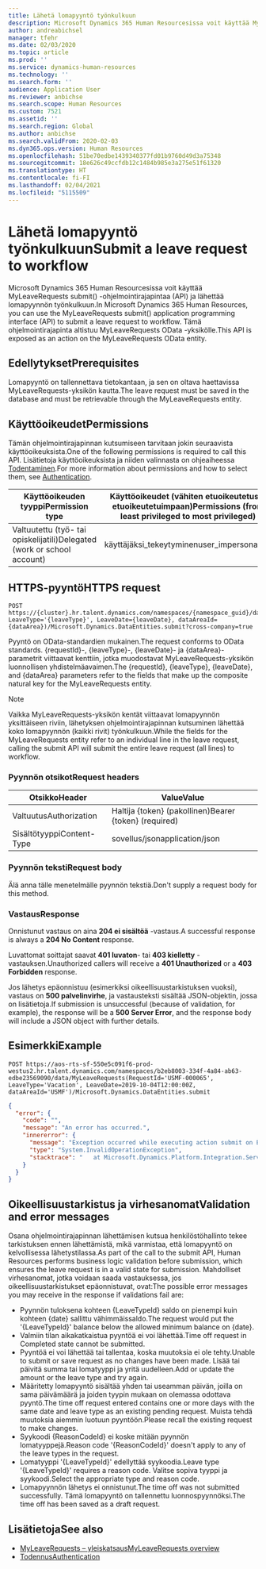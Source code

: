```yaml
---
title: Lähetä lomapyyntö työnkulkuun
description: Microsoft Dynamics 365 Human Resourcesissa voit käyttää MyLeaveRequests submit() -ohjelmointirajapintaa (API) ja lähettää lomapyynnön työnkulkuun.
author: andreabichsel
manager: tfehr
ms.date: 02/03/2020
ms.topic: article
ms.prod: ''
ms.service: dynamics-human-resources
ms.technology: ''
ms.search.form: ''
audience: Application User
ms.reviewer: anbichse
ms.search.scope: Human Resources
ms.custom: 7521
ms.assetid: ''
ms.search.region: Global
ms.author: anbichse
ms.search.validFrom: 2020-02-03
ms.dyn365.ops.version: Human Resources
ms.openlocfilehash: 51be70edbe1439340377fd01b9760d49d3a75348
ms.sourcegitcommit: 18e626c49ccfdb12c1484b985e3a275e51f61320
ms.translationtype: HT
ms.contentlocale: fi-FI
ms.lasthandoff: 02/04/2021
ms.locfileid: "5115509"
---
```

# <a name="submit-a-leave-request-to-workflow"></a><span data-ttu-id="db9f9-103">Lähetä lomapyyntö työnkulkuun</span><span class="sxs-lookup"><span data-stu-id="db9f9-103">Submit a leave request to workflow</span></span>

<span data-ttu-id="db9f9-104">Microsoft Dynamics 365 Human Resourcesissa voit käyttää MyLeaveRequests submit() -ohjelmointirajapintaa (API) ja lähettää lomapyynnön työnkulkuun.</span><span class="sxs-lookup"><span data-stu-id="db9f9-104">In Microsoft Dynamics 365 Human Resources, you can use the MyLeaveRequests submit() application programming interface (API) to submit a leave request to workflow.</span></span> <span data-ttu-id="db9f9-105">Tämä ohjelmointirajapinta altistuu MyLeaveRequests OData -yksikölle.</span><span class="sxs-lookup"><span data-stu-id="db9f9-105">This API is exposed as an action on the MyLeaveRequests OData entity.</span></span>

## <a name="prerequisites"></a><span data-ttu-id="db9f9-106">Edellytykset</span><span class="sxs-lookup"><span data-stu-id="db9f9-106">Prerequisites</span></span>

<span data-ttu-id="db9f9-107">Lomapyyntö on tallennettava tietokantaan, ja sen on oltava haettavissa MyLeaveRequests-yksikön kautta.</span><span class="sxs-lookup"><span data-stu-id="db9f9-107">The leave request must be saved in the database and must be retrievable through the MyLeaveRequests entity.</span></span>

## <a name="permissions"></a><span data-ttu-id="db9f9-108">Käyttöoikeudet</span><span class="sxs-lookup"><span data-stu-id="db9f9-108">Permissions</span></span>

<span data-ttu-id="db9f9-109">Tämän ohjelmointirajapinnan kutsumiseen tarvitaan jokin seuraavista käyttöoikeuksista.</span><span class="sxs-lookup"><span data-stu-id="db9f9-109">One of the following permissions is required to call this API.</span></span> <span data-ttu-id="db9f9-110">Lisätietoja käyttöoikeuksista ja niiden valinnasta on ohjeaiheessa [Todentaminen](hr-developer-api-authentication.md).</span><span class="sxs-lookup"><span data-stu-id="db9f9-110">For more information about permissions and how to select them, see [Authentication](hr-developer-api-authentication.md).</span></span>

| <span data-ttu-id="db9f9-111">Käyttöoikeuden tyyppi</span><span class="sxs-lookup"><span data-stu-id="db9f9-111">Permission type</span></span>                    | <span data-ttu-id="db9f9-112">Käyttöoikeudet (vähiten etuoikeutetusta etuoikeutetuimpaan)</span><span class="sxs-lookup"><span data-stu-id="db9f9-112">Permissions (from least privileged to most privileged)</span></span> |
|------------------------------------|--------------------------------------------------------|
| <span data-ttu-id="db9f9-113">Valtuutettu (työ- tai opiskelijatili)</span><span class="sxs-lookup"><span data-stu-id="db9f9-113">Delegated (work or school account)</span></span> | <span data-ttu-id="db9f9-114">käyttäjäksi\_tekeytyminen</span><span class="sxs-lookup"><span data-stu-id="db9f9-114">user\_impersonation</span></span>                                    |

## <a name="https-request"></a><span data-ttu-id="db9f9-115">HTTPS-pyyntö</span><span class="sxs-lookup"><span data-stu-id="db9f9-115">HTTPS request</span></span>

<!-- { "blockType": "ignored" } -->
```HTTP
POST https://{cluster}.hr.talent.dynamics.com/namespaces/{namespace_guid}/data/MyLeaveRequests(RequestId='{requestId}', LeaveType='{leaveType}', LeaveDate={leaveDate}, dataAreaId={dataArea})/Microsoft.Dynamics.DataEntities.submit?cross-company=true
```

<span data-ttu-id="db9f9-116">Pyyntö on OData-standardien mukainen.</span><span class="sxs-lookup"><span data-stu-id="db9f9-116">The request conforms to OData standards.</span></span> <span data-ttu-id="db9f9-117">{requestId}-, {leaveType}-, {leaveDate}- ja {dataArea}-parametrit viittaavat kenttiin, jotka muodostavat MyLeaveRequests-yksikön luonnollisen yhdistelmäavaimen.</span><span class="sxs-lookup"><span data-stu-id="db9f9-117">The {requestId}, {leaveType}, {leaveDate}, and {dataArea} parameters refer to the fields that make up the composite natural key for the MyLeaveRequests entity.</span></span>

> [!NOTE]
> <span data-ttu-id="db9f9-118">Vaikka MyLeaveRequests-yksikön kentät viittaavat lomapyynnön yksittäiseen riviin, lähetyksen ohjelmointirajapinnan kutsuminen lähettää koko lomapyynnön (kaikki rivit) työnkulkuun.</span><span class="sxs-lookup"><span data-stu-id="db9f9-118">While the fields for the MyLeaveRequests entity refer to an individual line in the leave request, calling the submit API will submit the entire leave request (all lines) to workflow.</span></span>

### <a name="request-headers"></a><span data-ttu-id="db9f9-119">Pyynnön otsikot</span><span class="sxs-lookup"><span data-stu-id="db9f9-119">Request headers</span></span>

| <span data-ttu-id="db9f9-120">Otsikko</span><span class="sxs-lookup"><span data-stu-id="db9f9-120">Header</span></span>         | <span data-ttu-id="db9f9-121">Value</span><span class="sxs-lookup"><span data-stu-id="db9f9-121">Value</span></span>                     |
|----------------|---------------------------|
| <span data-ttu-id="db9f9-122">Valtuutus</span><span class="sxs-lookup"><span data-stu-id="db9f9-122">Authorization</span></span>  | <span data-ttu-id="db9f9-123">Haltija {token} (pakollinen)</span><span class="sxs-lookup"><span data-stu-id="db9f9-123">Bearer {token} (required)</span></span> |
| <span data-ttu-id="db9f9-124">Sisältötyyppi</span><span class="sxs-lookup"><span data-stu-id="db9f9-124">Content-Type</span></span>   | <span data-ttu-id="db9f9-125">sovellus/json</span><span class="sxs-lookup"><span data-stu-id="db9f9-125">application/json</span></span>          |

### <a name="request-body"></a><span data-ttu-id="db9f9-126">Pyynnön teksti</span><span class="sxs-lookup"><span data-stu-id="db9f9-126">Request body</span></span>

<span data-ttu-id="db9f9-127">Älä anna tälle menetelmälle pyynnön tekstiä.</span><span class="sxs-lookup"><span data-stu-id="db9f9-127">Don't supply a request body for this method.</span></span>

### <a name="response"></a><span data-ttu-id="db9f9-128">Vastaus</span><span class="sxs-lookup"><span data-stu-id="db9f9-128">Response</span></span>

<span data-ttu-id="db9f9-129">Onnistunut vastaus on aina **204 ei sisältöä** -vastaus.</span><span class="sxs-lookup"><span data-stu-id="db9f9-129">A successful response is always a **204 No Content** response.</span></span>

<span data-ttu-id="db9f9-130">Luvattomat soittajat saavat **401 luvaton**- tai **403 kielletty** -vastauksen.</span><span class="sxs-lookup"><span data-stu-id="db9f9-130">Unauthorized callers will receive a **401 Unauthorized** or a **403 Forbidden** response.</span></span>

<span data-ttu-id="db9f9-131">Jos lähetys epäonnistuu (esimerkiksi oikeellisuustarkistuksen vuoksi), vastaus on **500 palvelinvirhe**, ja vastausteksti sisältää JSON-objektin, jossa on lisätietoja.</span><span class="sxs-lookup"><span data-stu-id="db9f9-131">If submission is unsuccessful (because of validation, for example), the response will be a **500 Server Error**, and the response body will include a JSON object with further details.</span></span>

## <a name="example"></a><span data-ttu-id="db9f9-132">Esimerkki</span><span class="sxs-lookup"><span data-stu-id="db9f9-132">Example</span></span>

```http
POST https://aos-rts-sf-550e5c091f6-prod-westus2.hr.talent.dynamics.com/namespaces/b2eb8003-334f-4a84-ab63-edbe23569090/data/MyLeaveRequests(RequestId='USMF-000065', LeaveType='Vacation', LeaveDate=2019-10-04T12:00:00Z, dataAreaId='USMF')/Microsoft.Dynamics.DataEntities.submit
```

```json
{
  "error": {
    "code": "",
    "message": "An error has occurred.",
    "innererror": {
      "message": "Exception occurred while executing action submit on Entity MyLeaveRequest: The request would put the 'Vacation' balance below the allowed minimum balance on 9/10/2019.",
      "type": "System.InvalidOperationException",
      "stacktrace": "   at Microsoft.Dynamics.Platform.Integration.Services.OData.Action.ActionInvokable.Invoke()   at Microsoft.Dynamics.Platform.Integration.Services.OData.Update.UpdateProcessor.ActionInvocation(ChangeOperationContext context, ActionInvokable action)   at Microsoft.Dynamics.Platform.Integration.Services.OData.Update.UpdateManager.<>c__DisplayClass13_0.<ScheduleInvokable>b__0(ChangeOperationContext context)   at Microsoft.Dynamics.Platform.Integration.Services.OData.Update.ChangeInfo.ExecuteActionsInCompanyContext(IEnumerable`1 actionList, ChangeOperationContext operationContext)\r\n   at Microsoft.Dynamics.Platform.Integration.Services.OData.Update.ChangeInfo.ExecuteActions(ChangeOperationContext context)   at Microsoft.Dynamics.Platform.Integration.Services.OData.Update.UpdateManager.SaveChanges()   at Microsoft.Dynamics.Platform.Integration.Services.OData.AxODataDelegatingHandler.<SaveChangesAsync>d__3.MoveNext()"
    }
  }
}
```

## <a name="validation-and-error-messages"></a><span data-ttu-id="db9f9-133">Oikeellisuustarkistus ja virhesanomat</span><span class="sxs-lookup"><span data-stu-id="db9f9-133">Validation and error messages</span></span>

<span data-ttu-id="db9f9-134">Osana ohjelmointirajapinnan lähettämisen kutsua henkilöstöhallinto tekee tarkistuksen ennen lähettämistä, mikä varmistaa, että lomapyyntö on kelvollisessa lähetystilassa.</span><span class="sxs-lookup"><span data-stu-id="db9f9-134">As part of the call to the submit API, Human Resources performs business logic validation before submission, which ensures the leave request is in a valid state for submission.</span></span> <span data-ttu-id="db9f9-135">Mahdolliset virhesanomat, jotka voidaan saada vastauksessa, jos oikeellisuustarkistukset epäonnistuvat, ovat:</span><span class="sxs-lookup"><span data-stu-id="db9f9-135">The possible error messages you may receive in the response if validations fail are:</span></span>

 - <span data-ttu-id="db9f9-136">Pyynnön tuloksena kohteen {LeaveTypeId} saldo on pienempi kuin kohteen {date} sallittu vähimmäissaldo.</span><span class="sxs-lookup"><span data-stu-id="db9f9-136">The request would put the '{LeaveTypeId}' balance below the allowed minimum balance on {date}.</span></span>
 - <span data-ttu-id="db9f9-137">Valmiin tilan aikakatkaistua pyyntöä ei voi lähettää.</span><span class="sxs-lookup"><span data-stu-id="db9f9-137">Time off request in Completed state cannot be submitted.</span></span>
 - <span data-ttu-id="db9f9-138">Pyyntöä ei voi lähettää tai tallentaa, koska muutoksia ei ole tehty.</span><span class="sxs-lookup"><span data-stu-id="db9f9-138">Unable to submit or save request as no changes have been made.</span></span> <span data-ttu-id="db9f9-139">Lisää tai päivitä summa tai lomatyyppi ja yritä uudelleen.</span><span class="sxs-lookup"><span data-stu-id="db9f9-139">Add or update the amount or the leave type and try again.</span></span>
 - <span data-ttu-id="db9f9-140">Määritetty lomapyyntö sisältää yhden tai useamman päivän, joilla on sama päivämäärä ja joiden tyypin mukaan on olemassa odottava pyyntö.</span><span class="sxs-lookup"><span data-stu-id="db9f9-140">The time off request entered contains one or more days with the same date and leave type as an existing pending request.</span></span> <span data-ttu-id="db9f9-141">Muista tehdä muutoksia aiemmin luotuun pyyntöön.</span><span class="sxs-lookup"><span data-stu-id="db9f9-141">Please recall the existing request to make changes.</span></span>
 - <span data-ttu-id="db9f9-142">Syykoodi {ReasonCodeId} ei koske mitään pyynnön lomatyyppejä.</span><span class="sxs-lookup"><span data-stu-id="db9f9-142">Reason code '{ReasonCodeId}' doesn't apply to any of the leave types in the request.</span></span>
 - <span data-ttu-id="db9f9-143">Lomatyyppi '{LeaveTypeId}' edellyttää syykoodia.</span><span class="sxs-lookup"><span data-stu-id="db9f9-143">Leave type '{LeaveTypeId}' requires a reason code.</span></span> <span data-ttu-id="db9f9-144">Valitse sopiva tyyppi ja syykoodi.</span><span class="sxs-lookup"><span data-stu-id="db9f9-144">Select the appropriate type and reason code.</span></span>
 - <span data-ttu-id="db9f9-145">Lomapyynnön lähetys ei onnistunut.</span><span class="sxs-lookup"><span data-stu-id="db9f9-145">The time off was not submitted successfully.</span></span> <span data-ttu-id="db9f9-146">Tämä lomapyyntö on tallennettu luonnospyynnöksi.</span><span class="sxs-lookup"><span data-stu-id="db9f9-146">The time off has been saved as a draft request.</span></span>

## <a name="see-also"></a><span data-ttu-id="db9f9-147">Lisätietoja</span><span class="sxs-lookup"><span data-stu-id="db9f9-147">See also</span></span>

- [<span data-ttu-id="db9f9-148">MyLeaveRequests – yleiskatsaus</span><span class="sxs-lookup"><span data-stu-id="db9f9-148">MyLeaveRequests overview</span></span>](hr-developer-api-myleaverequests-overview.md)
- [<span data-ttu-id="db9f9-149">Todennus</span><span class="sxs-lookup"><span data-stu-id="db9f9-149">Authentication</span></span>](hr-developer-api-authentication.md)